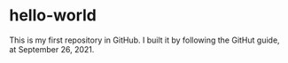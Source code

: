 # hello-world
This is my first repository in GitHub. I built it by following the GitHut guide, at September 26, 2021.
